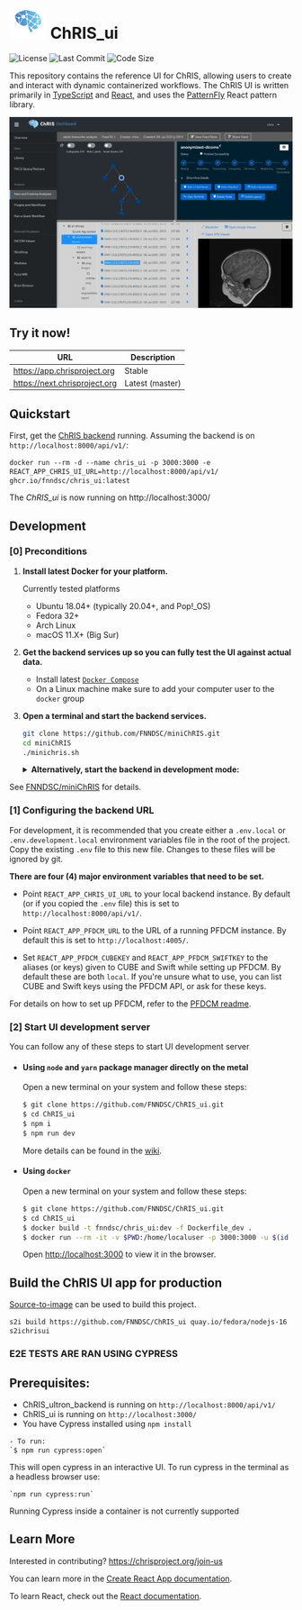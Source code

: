 # ![ChRIS logo](https://github.com/FNNDSC/ChRIS_ultron_backEnd/blob/master/docs/assets/logo_chris.png) ChRIS_ui

![License][license-badge]
![Last Commit][last-commit-badge]
![Code Size][code-size]

This repository contains the reference UI for ChRIS, allowing users to create and interact with dynamic containerized workflows. The ChRIS UI is written primarily in [TypeScript](https://www.typescriptlang.org/) and [React](https://reactjs.org/), and uses the [PatternFly](https://github.com/patternfly/patternfly) React pattern library.

![Screenshot](screenshot.png)

## Try it now!

| URL                           | Description     |
| ----------------------------- | --------------- |
| https://app.chrisproject.org  | Stable          |
| https://next.chrisproject.org | Latest (master) |

## Quickstart

First, get the [ChRIS backend](https://github.com/FNNDSC/ChRIS_ultron_backEnd)
running. Assuming the backend is on `http://localhost:8000/api/v1/`:

```shell
docker run --rm -d --name chris_ui -p 3000:3000 -e REACT_APP_CHRIS_UI_URL=http://localhost:8000/api/v1/ ghcr.io/fnndsc/chris_ui:latest
```

The _ChRIS_ui_ is now running on http://localhost:3000/

## Development

### [0] Preconditions

1. **Install latest Docker for your platform.**

   Currently tested platforms

   - Ubuntu 18.04+ (typically 20.04+, and Pop!\_OS)
   - Fedora 32+
   - Arch Linux
   - macOS 11.X+ (Big Sur)

2. **Get the backend services up so you can fully test the UI against actual data.**

   - Install latest [`Docker Compose`](https://docs.docker.com/compose/)
   - On a Linux machine make sure to add your computer user to the `docker` group

3. **Open a terminal and start the backend services.**

   ```bash
   git clone https://github.com/FNNDSC/miniChRIS.git
   cd miniChRIS
   ./minichris.sh
   ```

   <details>
     <summary>
       <strong>
         Alternatively, start the backend in development mode:
       </strong>
     </summary>

   ### Get the backend running from ChRIS_ultron_backEnd

   ```bash
   $ git clone https://github.com/FNNDSC/ChRIS_ultron_backEnd.git
   $ cd ChRIS_ultron_backEnd
   $ ./make.sh -U -I -i
   ```

   ### Tearing down the ChRIS backend

   You can later remove all the backend containers and release storage volumes with:

   ```bash
   $ cd ChRIS_ultron_backEnd
   $ sudo rm -r FS
   $ ./unmake.sh
   ```

   </details>

See [FNNDSC/miniChRIS](https://github.com/FNNDSC/miniChRIS) for details.

### [1] Configuring the backend URL

For development, it is recommended that you create either a `.env.local`
or `.env.development.local` environment variables file in the root of the project.
Copy the existing `.env` file to this new file. Changes to these files will be ignored by git.

**There are four (4) major environment variables that need to be set.**

- Point `REACT_APP_CHRIS_UI_URL` to your local backend instance. By default (or if you copied the `.env` file) this is set to `http://localhost:8000/api/v1/`.

- Point `REACT_APP_PFDCM_URL` to the URL of a running PFDCM instance. By default this is set to `http://localhost:4005/`.

- Set `REACT_APP_PFDCM_CUBEKEY` and `REACT_APP_PFDCM_SWIFTKEY` to the aliases (or keys) given to CUBE and Swift while setting up PFDCM. By default these are both `local`. If you're unsure what to use, you can list CUBE and Swift keys using the PFDCM API, or ask for these keys.

For details on how to set up PFDCM, refer to the [PFDCM readme](https://github.com/FNNDSC/pfdcm).

### [2] Start UI development server

You can follow any of these steps to start UI development server

- #### Using `node` and `yarn` package manager directly on the metal

  Open a new terminal on your system and follow these steps:

  ```bash
  $ git clone https://github.com/FNNDSC/ChRIS_ui.git
  $ cd ChRIS_ui
  $ npm i
  $ npm run dev
  ```

  More details can be found in the
  [wiki](https://github.com/FNNDSC/ChRIS_ui/wiki/Development-and-deployment-directly-on-the-metal).

- #### Using `docker`

  Open a new terminal on your system and follow these steps:

  ```bash
  $ git clone https://github.com/FNNDSC/ChRIS_ui.git
  $ cd ChRIS_ui
  $ docker build -t fnndsc/chris_ui:dev -f Dockerfile_dev .
  $ docker run --rm -it -v $PWD:/home/localuser -p 3000:3000 -u $(id -u):$(id -g) --userns=host --name chris_ui fnndsc/chris_ui:dev
  ```

  Open [http://localhost:3000](http://localhost:3000) to view it in the browser.

## Build the ChRIS UI app for production

[Source-to-image](https://github.com/openshift/source-to-image#readme)
can be used to build this project.

```shell
s2i build https://github.com/FNNDSC/ChRIS_ui quay.io/fedora/nodejs-16 s2ichrisui
```

### E2E TESTS ARE RAN USING CYPRESS

## Prerequisites:

- ChRIS_ultron_backend is running on `http://localhost:8000/api/v1/`
- ChRIS_ui is running on `http://localhost:3000/`
- You have Cypress installed using `npm install`

```
- To run:
`$ npm run cypress:open`
```

This will open cypress in an interactive UI.
To run cypress in the terminal as a headless browser use:

```
`npm run cypress:run`
```

Running Cypress inside a container is not currently supported

## Learn More

Interested in contributing? https://chrisproject.org/join-us

You can learn more in the
[Create React App documentation](https://facebook.github.io/create-react-app/docs/getting-started).

To learn React, check out the
[React documentation](https://reactjs.org/).

[license-badge]: https://img.shields.io/github/license/fnndsc/chris_ui.svg
[last-commit-badge]: https://img.shields.io/github/last-commit/fnndsc/chris_ui.svg
[repo-link]: https://github.com/FNNDSC/ChRIS_ui
[code-size]: https://img.shields.io/github/languages/code-size/FNNDSC/ChRIS_ui
